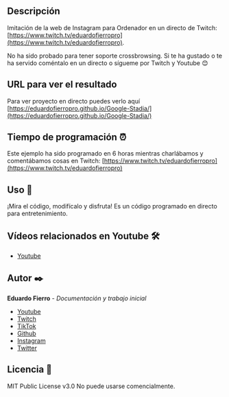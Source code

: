 ## Descripción
Imitación de la web de Instagram para Ordenador en un directo de Twitch: [https://www.twitch.tv/eduardofierropro](https://www.twitch.tv/eduardofierropro).

No ha sido probado para tener soporte crossbrowsing.
Si te ha gustado o te ha servido coméntalo en un directo o sígueme por Twitch y Youtube 😊

## URL para ver el resultado
Para ver proyecto en directo puedes verlo aquí [https://eduardofierropro.github.io/Google-Stadia/](https://eduardofierropro.github.io/Google-Stadia/)

## Tiempo de programación ⏰
Este ejemplo ha sido programado en 6 horas mientras charlábamos y comentábamos cosas en Twitch: [https://www.twitch.tv/eduardofierropro](https://www.twitch.tv/eduardofierropro)

## Uso 🚀
¡Mira el código, modifícalo y disfruta!
Es un código programado en directo para entretenimiento.

## Vídeos relacionados en Youtube 🛠️

* [Youtube](https://www.youtube.com/watch?v=j1kdxDYejyg)


## Autor ✒️
**Eduardo Fierro** - *Documentación y trabajo inicial*
* [Youtube](https://youtube.com/EduardoFierroPro?sub_confirmation=1)
* [Twitch](https://twitch.tv/eduardofierropro)
* [TikTok](https://www.tiktok.com/@eduardofierro.pro?)
* [Github](https://github.com/eduardofierropro)
* [Instagram](https://instagram.com/eduardofierro.pro)
* [Twitter](https://twitter.com/edfierropro)

## Licencia 📄
MIT Public License v3.0
No puede usarse comencialmente.